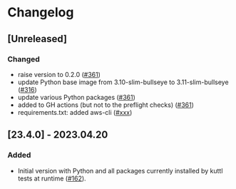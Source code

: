 # Changelog

## [Unreleased]

### Changed

- raise version to 0.2.0 ([#361])
- update Python base image from 3.10-slim-bullseye to 3.11-slim-bullseye ([#316])
- update various Python packages ([#361])
- added to GH actions (but not to the preflight checks) ([#361])
- requirements.txt: added aws-cli ([#xxx])

[#316]: https://github.com/stackabletech/docker-images/pull/316
[#361]: https://github.com/stackabletech/docker-images/pull/361
[#xxx]: https://github.com/stackabletech/docker-images/pull/xxx

## [23.4.0] - 2023.04.20

### Added

- Initial version with Python and all packages currently installed by kuttl tests at runtime ([#162]).

[#162]: https://github.com/stackabletech/docker-images/pull/162
